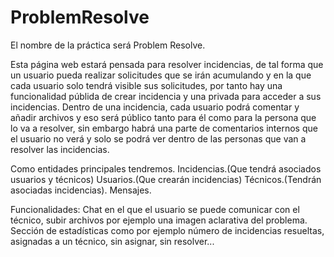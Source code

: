 # ProblemResolve

El nombre de la práctica será Problem Resolve.

Esta página web estará pensada para resolver incidencias, de tal forma que un usuario pueda realizar solicitudes que se irán acumulando y en la que cada usuario solo tendrá visible sus solicitudes, por tanto hay una funcionalidad públida de crear incidencia y una privada para acceder a sus incidencias.
Dentro de una incidencia, cada usuario podrá comentar y añadir archivos y eso será público tanto para él como para la persona que lo va a resolver, sin embargo habrá una parte de comentarios internos que el usuario no verá y solo se podrá ver dentro de las personas que van a resolver las incidencias.

Como entidades principales tendremos. 
Incidencias.(Que tendrá asociados usuarios y técnicos)
Usuarios.(Que crearán incidencias)
Técnicos.(Tendrán asociadas incidencias).
Mensajes.

Funcionalidades:
Chat en el que el usuario se puede comunicar con el técnico, subir archivos por ejemplo una imagen aclarativa del problema.
Sección de estadísticas como por ejemplo número de incidencias resueltas, asignadas a un técnico, sin asignar, sin resolver...
